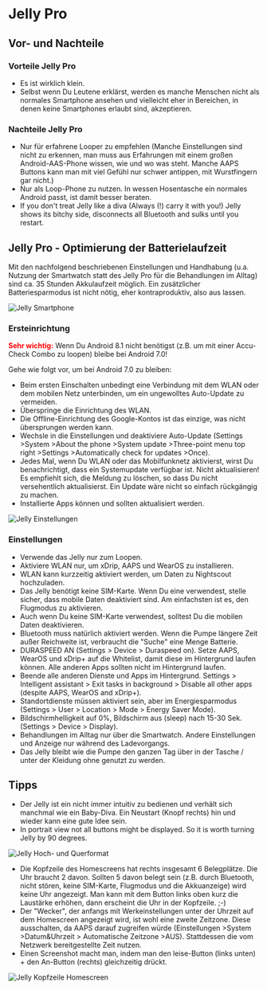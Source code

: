 # Jelly Pro
## Vor- und Nachteile
### Vorteile Jelly Pro

* Es ist wirklich klein.
* Selbst wenn Du Leutene erklärst, werden es manche Menschen nicht als normales Smartphone ansehen und vielleicht eher in Bereichen, in denen keine Smartphones erlaubt sind, akzeptieren.

### Nachteile Jelly Pro
* Nur für erfahrene Looper zu empfehlen (Manche Einstellungen sind nicht zu erkennen, man muss aus Erfahrungen mit einem großen Android-AAS-Phone wissen, wie und wo was steht. Manche AAPS Buttons kann man mit viel Gefühl nur schwer antippen, mit Wurstfingern gar nicht.)
* Nur als Loop-Phone zu nutzen. In wessen Hosentasche ein normales Android passt, ist damit besser beraten.
* If you don't treat Jelly like a diva (Always (!) carry it with you!) Jelly shows its bitchy side, disconnects all Bluetooth and sulks until you restart.

## Jelly Pro - Optimierung der Batterielaufzeit

Mit den nachfolgend beschriebenen Einstellungen und Handhabung (u.a. Nutzung der Smartwatch statt des Jelly Pro für die Behandlungen im Alltag) sind ca. 35 Stunden Akkulaufzeit möglich. Ein zusätzlicher Batteriesparmodus ist nicht nötig, eher kontraproduktiv, also aus lassen.

![Jelly Smartphone](../images/jelly_01.jpg)

### Ersteinrichtung

<b><font color="#FF0000">Sehr wichtig:</b></font> Wenn Du Android 8.1 nicht benötigst (z.B. um mit einer Accu-Check Combo zu loopen) bleibe bei Android 7.0!

Gehe wie folgt vor, um bei Android 7.0 zu bleiben:
* Beim ersten Einschalten unbedingt eine Verbindung mit dem WLAN oder dem mobilen Netz unterbinden, um ein ungewolltes Auto-Update zu vermeiden.
* Überspringe die Einrichtung des WLAN.
* Die Offline-Einrichtung des Google-Kontos ist das einzige, was nicht übersprungen werden kann.
* Wechsle in die Einstellungen und deaktiviere Auto-Update (Settings >System >About the phone >System update >Three-point menu top right >Settings >Automatically check for updates >Once).
* Jedes Mal, wenn Du WLAN oder das Mobilfunknetz aktivierst, wirst Du benachrichtigt, dass ein Systemupdate verfügbar ist. Nicht aktualisieren! Es empfiehlt sich, die Meldung zu löschen, so dass Du nicht versehentlich aktualisierst. Ein Update wäre nicht so einfach rückgängig zu machen.
* Installierte Apps können und sollten aktualisiert werden.

![Jelly Einstellungen](../images/jelly_02.jpg)

### Einstellungen

* Verwende das Jelly nur zum Loopen.
* Aktiviere WLAN nur, um xDrip, AAPS und WearOS zu installieren.
* WLAN kann kurzzeitig aktiviert werden, um Daten zu Nightscout hochzuladen.
* Das Jelly benötigt keine SIM-Karte. Wenn Du eine verwendest, stelle sicher, dass mobile Daten deaktiviert sind. Am einfachsten ist es, den Flugmodus zu aktivieren.
* Auch wenn Du keine SIM-Karte verwendest, solltest Du die mobilen Daten deaktivieren.
* Bluetooth muss natürlich aktiviert werden. Wenn die Pumpe längere Zeit außer Reichweite ist, verbraucht die "Suche" eine Menge Batterie.
* DURASPEED AN (Settings > Device > Duraspeed on). Setze AAPS, WearOS und xDrip+ auf die Whitelist, damit diese im Hintergrund laufen können. Alle anderen Apps sollten nicht im Hintergrund laufen.
* Beende alle anderen Dienste und Apps im Hintergrund. Settings > Intelligent assistant > Exit tasks in background > Disable all other apps (despite AAPS, WearOS and xDrip+).
* Standortdienste müssen aktiviert sein, aber im Energiesparmodus (Settings > User > Location > Mode > Energy Saver Mode).
* Bildschirmhelligkeit auf 0%, Bildschirm aus (sleep) nach 15-30 Sek. (Settings > Device > Display).
* Behandlungen im Alltag nur über die Smartwatch. Andere Einstellungen und Anzeige nur während des Ladevorgangs.
* Das Jelly bleibt wie die Pumpe den ganzen Tag über in der Tasche / unter der Kleidung ohne genutzt zu werden.

## Tipps

* Der Jelly ist ein nicht immer intuitiv zu bedienen und verhält sich manchmal wie ein Baby-Diva. Ein Neustart (Knopf rechts) hin und wieder kann eine gute Idee sein.
* In portrait view not all buttons might be displayed. So it is worth turning Jelly by 90 degrees.

![Jelly Hoch- und Querformat](../images/jelly_04.jpg)

* Die Kopfzeile des Homescreens hat rechts insgesamt 6 Belegplätze. Die Uhr braucht 2 davon. Sollten 5 davon belegt sein (z.B. durch Bluetooth, nicht stören, keine SIM-Karte, Flugmodus und die Akkuanzeige) wird keine Uhr angezeigt. Man kann mit dem Button links oben kurz die Laustärke erhöhen, dann erscheint die Uhr in der Kopfzeile. ;-)
* Der "Wecker", der anfangs mit Werkeinstellungen unter der Uhrzeit auf dem Homescreen angezeigt wird, ist wohl eine zweite Zeitzone. Diese ausschalten, da AAPS darauf zugreifen würde (Einstellungen >System >Datum&Uhrzeit > Automatische Zeitzone >AUS). Stattdessen die vom Netzwerk bereitgestellte Zeit nutzen.
* Einen Screenshot macht man, indem man den leise-Button (links unten) + den An-Button (rechts) gleichzeitig drückt.

![Jelly Kopfzeile Homescreen](../images/jelly_03.png)

